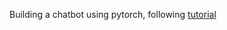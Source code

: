 Building a chatbot using pytorch, following [tutorial](https://pytorch.org/tutorials/beginner/chatbot_tutorial.html)
